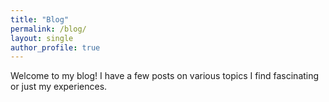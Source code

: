 ```yaml
---
title: "Blog"
permalink: /blog/
layout: single
author_profile: true
---
```


Welcome to my blog! I have a few posts on various topics I find fascinating or just my experiences.
